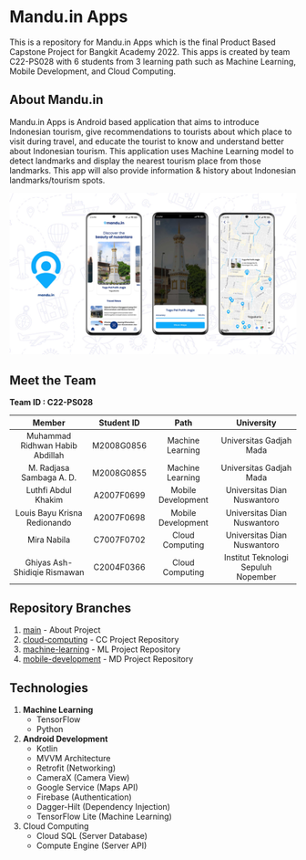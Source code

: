 # Mandu.in Apps

This is a repository for Mandu.in Apps which is the final Product Based Capstone Project for Bangkit Academy 2022. This apps is created by team C22-PS028 with 6 students from 3 learning path such as Machine Learning, Mobile Development, and Cloud Computing.

## About Mandu.in

Mandu.in Apps is Android based application that aims to introduce Indonesian tourism, give recommendations to tourists about which place to visit during travel, and educate the tourist to know and understand better about Indonesian tourism. This application uses Machine Learning model to detect landmarks and display the nearest tourism place from those landmarks. This app will also provide information & history about Indonesian landmarks/tourism spots.

<p align="center">
  <a href="https://github.com/LouisBay/manduin-apps/blob/main/images/manduin_mockup.jpg">
    <img src="images/manduin_mockup.jpg">
  </a>
</p>

## Meet the Team 

<b> Team ID : C22-PS028</b>

|         Member                    |  Student ID  |        Path        |                University             |                                               
| :------------------------------:  | :----------: | :----------------: |  :----------------------------------: |
|  Muhammad Ridhwan Habib Abdillah  |  M2008G0856  |  Machine Learning  |  Universitas Gadjah Mada              |
|  M. Radjasa Sambaga A. D.         |  M2008G0855  |  Machine Learning  |  Universitas Gadjah Mada              |
|  Luthfi Abdul Khakim              |  A2007F0699  | Mobile Development |  Universitas Dian Nuswantoro          |
|  Louis Bayu Krisna Redionando     |  A2007F0698  | Mobile Development |  Universitas Dian Nuswantoro          |
|  Mira Nabila                      |  C7007F0702  |  Cloud Computing   |  Universitas Dian Nuswantoro          |
|  Ghiyas Ash-Shidiqie Rismawan     |  C2004F0366  |  Cloud Computing   |  Institut Teknologi Sepuluh Nopember  |


## Repository Branches

1. [main](https://github.com/LouisBay/manduin-apps) - About Project
2. [cloud-computing](https://github.com/LouisBay/manduin-apps/tree/cloud-computing) - CC Project Repository
3. [machine-learning](https://github.com/LouisBay/manduin-apps/tree/machine-learning) - ML Project Repository
4. [mobile-development](https://github.com/LouisBay/manduin-apps/tree/mobile-development) - MD Project Repository

## Technologies

1. <b>Machine Learning</b>
   - TensorFlow 
   - Python
2. <b>Android Development</b>
   - Kotlin
   - MVVM Architecture
   - Retrofit (Networking)
   - CameraX (Camera View)
   - Google Service (Maps API)
   - Firebase (Authentication)
   - Dagger-Hilt (Dependency Injection)
   - TensorFlow Lite (Machine Learning)
3. Cloud Computing
   - Cloud SQL (Server Database)
   - Compute Engine (Server API)

